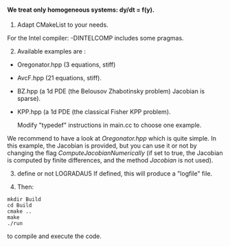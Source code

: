 

   #### We treat only homogeneous systems: dy/dt = f(y).


1. Adapt CMakeList to your needs. 

 For the Intel compiler: -DINTELCOMP  includes some pragmas.

2. Available examples are :

 - Oregonator.hpp (3 equations, stiff)

 - AvcF.hpp       (21 equations, stiff).

 - BZ.hpp         (a 1d PDE (the Belousov Zhabotinsky problem)
   Jacobian is sparse).
   
 - KPP.hpp        (a 1d PDE (the classical Fisher KPP problem).

   Modify "typedef" instructions in main.cc to choose one example.

 We recommend to have a look at  _Oregonator.hpp_ which is quite simple.
In this example, the Jacobian is provided, but you can use it or not
by changing the 
flag _ComputeJacobianNumerically_ (if set to true, the  Jacobian is computed by
finite differences, and the method _Jacobian_ is not used).


3. define or not LOGRADAU5
    If defined, this will produce a "logfile" file.

4. Then:
```
mkdir Build
cd Build
cmake ..
make
./run 
```
to compile and execute the code.



 
